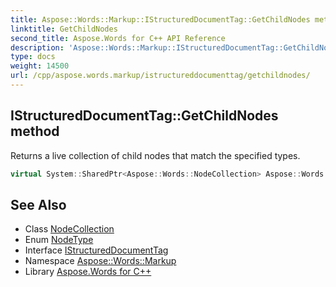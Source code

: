 ```yaml
---
title: Aspose::Words::Markup::IStructuredDocumentTag::GetChildNodes method
linktitle: GetChildNodes
second_title: Aspose.Words for C++ API Reference
description: 'Aspose::Words::Markup::IStructuredDocumentTag::GetChildNodes method. Returns a live collection of child nodes that match the specified types in C++.'
type: docs
weight: 14500
url: /cpp/aspose.words.markup/istructureddocumenttag/getchildnodes/
---
```

## IStructuredDocumentTag::GetChildNodes method


Returns a live collection of child nodes that match the specified types.

```cpp
virtual System::SharedPtr<Aspose::Words::NodeCollection> Aspose::Words::Markup::IStructuredDocumentTag::GetChildNodes(Aspose::Words::NodeType nodeType, bool isDeep)=0
```

## See Also

* Class [NodeCollection](../../../aspose.words/nodecollection/)
* Enum [NodeType](../../../aspose.words/nodetype/)
* Interface [IStructuredDocumentTag](../)
* Namespace [Aspose::Words::Markup](../../)
* Library [Aspose.Words for C++](../../../)
